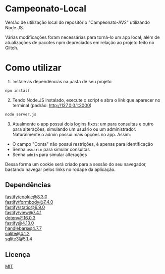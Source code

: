 # Campeonato-Local

Versão de utilização local do repositório "Campeonato-AV2" utilizando Node.JS. 

Várias modificações foram necessárias para torná-lo um app local, além de atualizações de pacotes npm depreciados em relação ao projeto feito no Glitch.

# Como utilizar
1. Instale as dependências na pasta de seu projeto
```cmd
npm install
```    

2. Tendo Node.JS instalado, execute o script e abra o link que aparecer no terminal (padrão: http://127.0.0.1:3000)
```cmd
node server.js
```

3. Atualmente o app possui dois logins fixos: um para consultas e outro para alterações, simulando um usuário ou um administrador. Naturalmente o admin possui mais opções no app. Assim:
- O campo "Conta" não possui restrições, é apenas para identificação
- Senha ``usuario`` para simular consultas
- Senha ``admin`` para simular alterações

Dessa forma um cookie será criado para a sessão do seu navegador, bastando navegar pelos links no rodapé da aplicação.

## Dependências

[fastify/cookie@8.3.0](https://www.npmjs.com/package/@fastify/cookie/v/8.3.0)  
[fastify/formbody@7.4.0](https://www.npmjs.com/package/@fastify/formbody/v/7.4.0)  
[fastify/static@6.9.0](https://www.npmjs.com/package/@fastify/static/v/6.9.0)  
[fastify/view@7.4.1](https://www.npmjs.com/package/@fastify/view/v/7.4.1)  
[dotenv@16.0.3](https://www.npmjs.com/package/dotenv/v/16.0.3)  
[fastify@4.13.0](https://www.npmjs.com/package/fastify/v/4.13.0)  
[handlebars@4.7.7](https://www.npmjs.com/package/handlebars)   
[sqlite@4.1.2](https://www.npmjs.com/package/sqlite/v/4.1.2)  
[sqlite3@5.1.4](https://www.npmjs.com/package/sqlite3/v/5.1.4)  

## Licença

[MIT](https://choosealicense.com/licenses/mit/)

